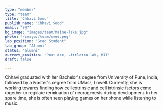 ```yaml
---
type: "member"
type: "team"
title: "Chhavi Sood"
publish_name: "Chhavi Sood"
email: "?@?"
bg_image: "images/team/Maine-lake.jpg"
photo: "/images/team/sood.png"
lab_position: "Grad Student"
lab_group: "Alumni"
status: "alumni"
current_position: "Post-doc, Littleton lab, MIT"
draft: false

---
```

Chhavi graduated with her Bachelor's degree from University of Pune, India, followed by a Master's degree from UMass, Lowell. Currently, she is working towards finding how cell extrinsic and cell intrinsic factors come together to regulate termination of neurogenesis during development. In her spare time, she is often seen playing games on her phone while listening to music.